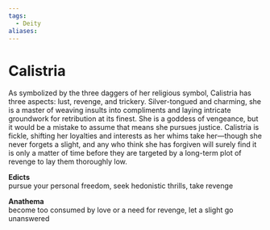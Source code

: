```yaml
---
tags:
  - Deity
aliases:
---
```

# Calistria
As symbolized by the three daggers of her religious symbol, Calistria has three aspects: lust, revenge, and trickery. Silver-tongued and charming, she is a master of weaving insults into compliments and laying intricate groundwork for retribution at its finest. She is a goddess of vengeance, but it would be a mistake to assume that means she pursues justice. Calistria is fickle, shifting her loyalties and interests as her whims take her—though she never forgets a slight, and any who think she has forgiven will surely find it is only a matter of time before they are targeted by a long-term plot of revenge to lay them thoroughly low.

**Edicts**  
pursue your personal freedom, seek hedonistic thrills, take revenge

**Anathema**  
become too consumed by love or a need for revenge, let a slight go unanswered
